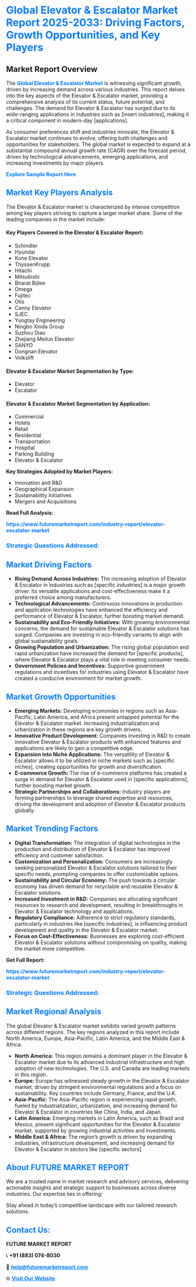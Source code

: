 <h1 style="color: #007BFF;">Global Elevator & Escalator Market Report 2025-2033: Driving Factors, Growth Opportunities, and Key Players</h1>

<section id="overview">
<h2>Market Report Overview</h2>
<p>The <a href="https://www.futuremarketreport.com/industry-report/elevator-escalator-market" style="color: #007BFF; text-decoration: none;"><strong>Global Elevator & Escalator Market</strong></a> is witnessing significant growth, driven by increasing demand across various industries. This report delves into the key aspects of the Elevator & Escalator market, providing a comprehensive analysis of its current status, future potential, and challenges. The demand for Elevator & Escalator has surged due to its wide-ranging applications in industries such as [insert industries], making it a critical component in modern-day [applications].</p>
<p>As consumer preferences shift and industries innovate, the Elevator & Escalator market continues to evolve, offering both challenges and opportunities for stakeholders. The global market is expected to expand at a substantial compound annual growth rate (CAGR) over the forecast period, driven by technological advancements, emerging applications, and increasing investments by major players.</p>
</section>

<section id="overview">
<p><a href="https://www.futuremarketreport.com/request-sample/reportId=124433" style="color: #007BFF; text-decoration: none;"><strong>Explore Sample Report Here</strong></a></p>
</section>

<section id="key-players">
<h2 style="color: #007BFF;">Market Key Players Analysis</h2>
<p>The Elevator & Escalator market is characterized by intense competition among key players striving to capture a larger market share. Some of the leading companies in the market include:</p>
<h4>Key Players Covered in the Elevator & Escalator Report:</h4>
<ul><li>Schindler</li><li>Hyundai</li><li>Kone Elevator</li><li>ThyssenKrupp</li><li>Hitachi</li><li>Mitsubishi</li><li>Bharat Bijlee</li><li>Omega</li><li>Fujitec</li><li>Otis</li><li>Canny Elevator</li><li>SJEC</li><li>Yungtay Engineering</li><li>Ningbo Xinda Group</li><li>Suzhou Diao</li><li>Zhejiang Meilun Elevator</li><li>SANYO</li><li>Dongnan Elevator</li><li>Volkslift</li></ul>
<h4>Elevator & Escalator Market Segmentation by Type:</h4>
<ul><li>Elevator</li><li>Escalator</li></ul>

<h4>Elevator & Escalator Market Segmentation by Application:</h4>
<ul><li>Commercial</li><li>Hotels</li><li>Retail</li><li>Residential</li><li>Transportation</li><li>Hospital</li><li>Parking Building</li><li>Elevator &amp; Escalator</li></ul>
<p><strong>Key Strategies Adopted by Market Players:</strong></p>
<ul>
<li>Innovation and R&D</li>
<li>Geographical Expansion</li>
<li>Sustainability Initiatives</li>
<li>Mergers and Acquisitions</li>
</ul>
</section>

<section>
<p><strong>Read Full Analysis: </strong></p><a href="https://www.futuremarketreport.com/industry-report/elevator-escalator-market" style="color: #007BFF; text-decoration: none;"><strong>https://www.futuremarketreport.com/industry-report/elevator-escalator-market</strong></a>
<h3 style="color: #007BFF;">Strategic Questions Addressed:</h3>
</section>

<section id="driving-factors">
<h2 style="color: #007BFF;">Market Driving Factors</h2>
<ul>
<li><strong>Rising Demand Across Industries:</strong> The increasing adoption of Elevator & Escalator in industries such as [specific industries] is a major growth driver. Its versatile applications and cost-effectiveness make it a preferred choice among manufacturers.</li>
<li><strong>Technological Advancements:</strong> Continuous innovations in production and application technologies have enhanced the efficiency and performance of Elevator & Escalator, further boosting market demand.</li>
<li><strong>Sustainability and Eco-Friendly Initiatives:</strong> With growing environmental concerns, the demand for sustainable Elevator & Escalator solutions has surged. Companies are investing in eco-friendly variants to align with global sustainability goals.</li>
<li><strong>Growing Population and Urbanization:</strong> The rising global population and rapid urbanization have increased the demand for [specific products], where Elevator & Escalator plays a vital role in meeting consumer needs.</li>
<li><strong>Government Policies and Incentives:</strong> Supportive government regulations and incentives for industries using Elevator & Escalator have created a conducive environment for market growth.</li>
</ul>
</section>

<section id="growth-opportunities">
<h2 style="color: #007BFF;">Market Growth Opportunities</h2>
<ul>
<li><strong>Emerging Markets:</strong> Developing economies in regions such as Asia-Pacific, Latin America, and Africa present untapped potential for the Elevator & Escalator market. Increasing industrialization and urbanization in these regions are key growth drivers.</li>
<li><strong>Innovative Product Development:</strong> Companies investing in R&D to create innovative Elevator & Escalator products with enhanced features and applications are likely to gain a competitive edge.</li>
<li><strong>Expansion into Niche Applications:</strong> The versatility of Elevator & Escalator allows it to be utilized in niche markets such as [specific niches], creating opportunities for growth and diversification.</li>
<li><strong>E-commerce Growth:</strong> The rise of e-commerce platforms has created a surge in demand for Elevator & Escalator used in [specific applications], further boosting market growth.</li>
<li><strong>Strategic Partnerships and Collaborations:</strong> Industry players are forming partnerships to leverage shared expertise and resources, driving the development and adoption of Elevator & Escalator products globally.</li>
</ul>
</section>

<section id="trending-factors">
<h2 style="color: #007BFF;">Market Trending Factors</h2>
<ul>
<li><strong>Digital Transformation:</strong> The integration of digital technologies in the production and distribution of Elevator & Escalator has improved efficiency and customer satisfaction.</li>
<li><strong>Customization and Personalization:</strong> Consumers are increasingly seeking personalized Elevator & Escalator solutions tailored to their specific needs, prompting companies to offer customizable options.</li>
<li><strong>Sustainability and Circular Economy:</strong> The push towards a circular economy has driven demand for recyclable and reusable Elevator & Escalator solutions.</li>
<li><strong>Increased Investment in R&D:</strong> Companies are allocating significant resources to research and development, resulting in breakthroughs in Elevator & Escalator technology and applications.</li>
<li><strong>Regulatory Compliance:</strong> Adherence to strict regulatory standards, particularly in industries like [specific industries], is influencing product development and quality in the Elevator & Escalator market.</li>
<li><strong>Focus on Cost-Effectiveness:</strong> Businesses are exploring cost-efficient Elevator & Escalator solutions without compromising on quality, making the market more competitive.</li>
</ul>
</section>

<section>
<p><strong>Get Full Report: </strong></p><a href="https://www.futuremarketreport.com/industry-report/elevator-escalator-market" style="color: #007BFF; text-decoration: none;"><strong>https://www.futuremarketreport.com/industry-report/elevator-escalator-market</strong></a>
<h3 style="color: #007BFF;">Strategic Questions Addressed:</h3>
</section>


<section id="regional-analysis">
<h2 style="color: #007BFF;">Market Regional Analysis</h2>
<p>The global Elevator & Escalator market exhibits varied growth patterns across different regions. The key regions analyzed in this report include North America, Europe, Asia-Pacific, Latin America, and the Middle East & Africa:</p>
<ul>
<li><strong>North America:</strong> This region remains a dominant player in the Elevator & Escalator market due to its advanced industrial infrastructure and high adoption of new technologies. The U.S. and Canada are leading markets in this region.</li>
<li><strong>Europe:</strong> Europe has witnessed steady growth in the Elevator & Escalator market, driven by stringent environmental regulations and a focus on sustainability. Key countries include Germany, France, and the U.K.</li>
<li><strong>Asia-Pacific:</strong> The Asia-Pacific region is experiencing rapid growth, fueled by industrialization, urbanization, and increasing demand for Elevator & Escalator in countries like China, India, and Japan.</li>
<li><strong>Latin America:</strong> Emerging markets in Latin America, such as Brazil and Mexico, present significant opportunities for the Elevator & Escalator market, supported by growing industrial activities and investments.</li>
<li><strong>Middle East & Africa:</strong> The region’s growth is driven by expanding industries, infrastructure development, and increasing demand for Elevator & Escalator in sectors like [specific sectors].</li>
</ul>
</section>

<footer>
<h2 style="color: #007BFF;">About FUTURE MARKET REPORT</h2>
<p>We are a trusted name in market research and advisory services, delivering actionable insights and strategic support to businesses across diverse industries. Our expertise lies in offering:</p>

<p>Stay ahead in today’s competitive landscape with our tailored research solutions.</p>

<h2 style="color: #007BFF;">Contact Us:</h2>
<p><strong>FUTURE MARKET REPORT</strong></p>
<p>📞 <strong>+91 (883) 074-8030</strong></p>
<p>📧 <strong><a href="mailto:help@futuremarketreport.com" style="color: #007BFF;">help@futuremarketreport.com</a></strong></p>
<p>🌐 <strong><a href="https://www.futuremarketreport.com/" style="color: #007BFF;">Visit Our Website</a></strong></p>
</footer>